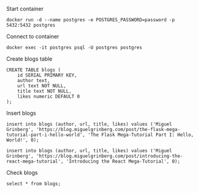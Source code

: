 Start container

    docker run -d --name postgres -e POSTGRES_PASSWORD=password -p 5432:5432 postgres

Connect to container

    docker exec -it postgres psql -U postgres postgres

Create blogs table

```
CREATE TABLE blogs (
    id SERIAL PRIMARY KEY,
    author text,
    url text NOT NULL,
    title text NOT NULL,
    likes numeric DEFAULT 0
);
```

Insert blogs

    insert into blogs (author, url, title, likes) values ('Miguel Grinberg', 'https://blog.miguelgrinberg.com/post/the-flask-mega-tutorial-part-i-hello-world', 'The Flask Mega-Tutorial Part I: Hello, World!', 0);

    insert into blogs (author, url, title, likes) values ('Miguel Grinberg', 'https://blog.miguelgrinberg.com/post/introducing-the-react-mega-tutorial', 'Introducing the React Mega-Tutorial', 0);

Check blogs

    select * from blogs;